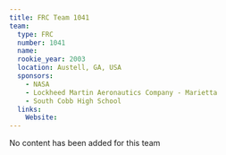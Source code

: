 ```yaml
---
title: FRC Team 1041
team:
  type: FRC
  number: 1041
  name: 
  rookie_year: 2003
  location: Austell, GA, USA
  sponsors:
    - NASA
    - Lockheed Martin Aeronautics Company - Marietta
    - South Cobb High School
  links:
    Website: 
---
```

No content has been added for this team